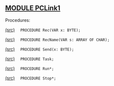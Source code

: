 
## [MODULE PCLink1](https://github.com/io-core/System/blob/main/PCLink1.Mod)

Procedures:


[(src)](https://github.com/io-core/System/blob/main/PCLink1.Mod#L15) `  PROCEDURE Rec(VAR x: BYTE);`


[(src)](https://github.com/io-core/System/blob/main/PCLink1.Mod#L21) `  PROCEDURE RecName(VAR s: ARRAY OF CHAR);`


[(src)](https://github.com/io-core/System/blob/main/PCLink1.Mod#L28) `  PROCEDURE Send(x: BYTE);`


[(src)](https://github.com/io-core/System/blob/main/PCLink1.Mod#L34) `  PROCEDURE Task;`


[(src)](https://github.com/io-core/System/blob/main/PCLink1.Mod#L81) `  PROCEDURE Run*;`


[(src)](https://github.com/io-core/System/blob/main/PCLink1.Mod#L86) `  PROCEDURE Stop*;`

